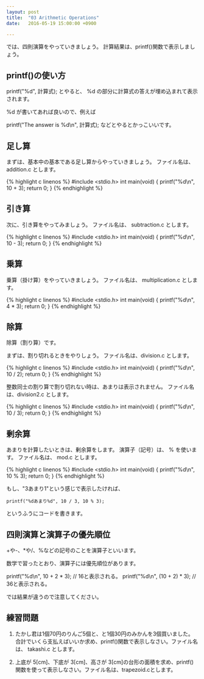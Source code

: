 ```yaml
---
layout: post
title:  "03 Arithmetic Operations"
date:   2016-05-19 15:00:00 +0900

---
```


では、四則演算をやっていきましょう。
計算結果は、printf()関数で表示しましょう。

## printf()の使い方
printf("%d", 計算式); とやると、 %d の部分に計算式の答えが埋め込まれて表示されます。

%d が書いてあれば良いので、例えば

printf("The answer is %d\n", 計算式); などとやるとかっこいいです。

## 足し算
まずは、基本中の基本である足し算からやっていきましょう。
ファイル名は、 addition.c とします。

{% highlight c linenos %}
#include <stdio.h>
int main(void)
{
    printf("%d\n", 10 + 3);
    return 0;
}
{% endhighlight %}


## 引き算
次に、引き算をやってみましょう。
ファイル名は、 subtraction.c とします。

{% highlight c linenos %}
#include <stdio.h>
int main(void)
{
    printf("%d\n", 10 - 3);
    return 0;
}
{% endhighlight %}

## 乗算
乗算（掛け算）をやっていきましょう。
ファイル名は、 multiplication.c とします。

{% highlight c linenos %}
#include <stdio.h>
int main(void)
{
    printf("%d\n", 4 * 3);
    return 0;
}
{% endhighlight %}

## 除算
除算（割り算）です。

まずは、割り切れるときをやりしょう。
ファイル名は、division.c とします。

{% highlight c linenos %}
#include <stdio.h>
int main(void)
{
    printf("%d\n", 10 / 2);
    return 0;
}
{% endhighlight %}

整数同士の割り算で割り切れない時は、あまりは表示されません。
ファイル名は、division2.c とします。

{% highlight c linenos %}
#include <stdio.h>
int main(void)
{
    printf("%d\n", 10 / 3);
    return 0;
}
{% endhighlight %}

## 剰余算
あまりを計算したいときは、剰余算をします。
演算子（記号）は、 % を使います。
ファイル名は、 mod.c とします。

{% highlight c linenos %}
#include <stdio.h>
int main(void)
{
    printf("%d\n", 10 % 3);
    return 0;
}
{% endhighlight %}

もし、"3あまり1"という感じで表示したければ、

    printf("%dあまり%d", 10 / 3, 10 % 3);

というふうにコードを書きます。

## 四則演算と演算子の優先順位
+や-、*や/、%などの記号のことを演算子といいます。

数学で習ったとおり、演算子には優先順位があります。

printf("%d\n", 10 + 2 * 3); // 16と表示される。
printf("%d\n", (10 + 2) * 3); // 36と表示される。

では結果が違うので注意してください。

## 練習問題

1. たかし君は1個70円のりんご5個と、と1個30円のみかんを3個買いました。合計でいくら支払えばいいか求め、printf()関数で表示しなさい。ファイル名は、 takashi.c とします。

2. 上底が 5[cm]、下底が 3[cm]、高さが 3[cm]の台形の面積を求め、printf()関数を使って表示しなさい。ファイル名は、trapezoid.cとします。
